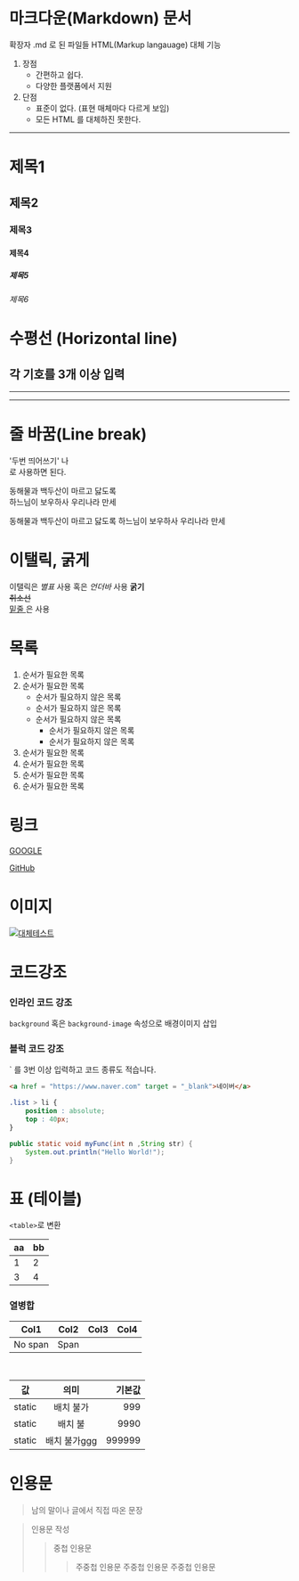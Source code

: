 # 마크다운(Markdown) 문서 

확장자 .md 로 된 파일들 
HTML(Markup langauage) 대체 기능 

1. 장점
   - 간편하고 쉽다.
   - 다양한 플랫폼에서 지원  
2. 단점
   - 표준이 없다. (표현 매체마다 다르게 보임)
   - 모든 HTML 를 대체하진 못한다.

---

# 제목1
## 제목2
### 제목3 
#### 제목4
##### 제목5
###### 제목6


# 수평선 (Horizontal line)
각 기호를 3개 이상 입력 
---


***

___

# 줄 바꿈(Line break)
'두번 띄어쓰기' 나 <br> 로 사용하면 된다.

동해물과 백두산이 
마르고 닳도록 <br>
하느님이 보우하사 
우리나라 만세

동해물과 백두산이 
마르고 닳도록 
하느님이 보우하사 
우리나라 만세


# 이탤릭, 굵게 

이탤릭은 *별표* 사용 혹은 _언더바_ 사용 
**굵기** <br>
~~취소선~~  <br>
<u> 밑줄 </u>은 <u></u> 사용 


# 목록 
1. 순서가 필요한 목록 
2. 순서가 필요한 목록 
   - 순서가 필요하지 않은 목록 
   - 순서가 필요하지 않은 목록 
   - 순서가 필요하지 않은 목록 
       - 순서가 필요하지 않은 목록 
       - 순서가 필요하지 않은 목록 
3. 순서가 필요한 목록 
4. 순서가 필요한 목록 
5. 순서가 필요한 목록 
6. 순서가 필요한 목록 

# 링크 
[GOOGLE](http://google.com)


[GitHub](http://github.com)

# 이미지 
[![대체테스트](https://www.w3schools.com/html/pic_trulli.jpg)](https://www.naver.com)


# 코드강조 
### 인라인 코드 강조 
`background` 혹은 `background-image` 속성으로 배경이미지 삽입 


### 블럭 코드 강조 
` 를 3번 이상 입력하고 코드 종류도 적습니다. 

```html
<a href = "https://www.naver.com" target = "_blank">네이버</a>
```


```css
.list > li {
    position : absolute;
    top : 40px;
}
```

```java 
public static void myFunc(int n ,String str) {
    System.out.println("Hello World!");
}
```


# 표 (테이블) 

`<table>`로 변환 

|aa|bb|
|--|--|
|1|2|
|3|4|

### 열병합 

|Col1|Col2|Col3|Col4|
|----|----|----|----|
|No span| Span    |||

<br>

|값|의미|기본값|
|---|:---:|---:|
|static| 배치 불가 | 999|
|static| 배치 불 | 9990|
|static| 배치 불가ggg | 999999|


# 인용문 

> 남의 말이나 글에서 직접 따온 문장 

> 인용문 작성 
>> 중첩 인용문 
>>> 주중첩 인용문
>>> 주중첩 인용문
>>> 주중첩 인용문